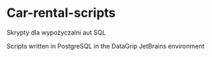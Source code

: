 # Car-rental-scripts
Skrypty dla wypożyczalni aut SQL 

Scripts written in PostgreSQL in the DataGrip JetBrains environment
